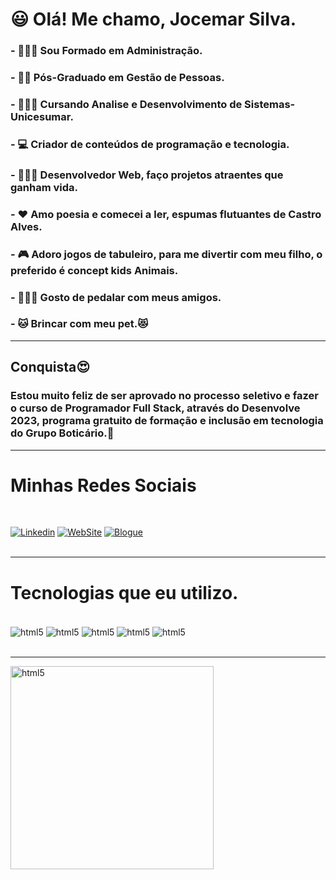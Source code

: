 # 😃 Olá! Me chamo, Jocemar Silva.
### - 👨🏿‍💼 Sou Formado em Administração.
### - 🤝🏿 Pós-Graduado em Gestão de Pessoas.  
### - 👨🏿‍🎓 Cursando Analise e Desenvolvimento de Sistemas-Unicesumar. 
### - 💻 Criador de conteúdos de programação e tecnologia.
### - 🧑🏿‍💻 Desenvolvedor Web, faço projetos atraentes que ganham vida.
### - ❤️ Amo poesia e comecei a ler, espumas flutuantes de Castro Alves. 
### - 🎮 Adoro jogos de tabuleiro, para me divertir com meu filho, o preferido é concept kids Animais.
### - 🚴🏿‍♂️ Gosto de pedalar com meus amigos. 
### - 🐱 Brincar com meu pet.😻 <br> 
<hr>

## Conquista😍
### Estou muito feliz de ser aprovado no processo seletivo e fazer o curso de Programador Full Stack, através do Desenvolve 2023, programa gratuito de formação e inclusão em tecnologia do Grupo Boticário.💓
<hr>

# Minhas Redes Sociais 
<br>

[![Linkedin](https://img.shields.io/badge/LinkedIn-0077B5?style=for-the-badge&logo=linkedin&logoColor=white)](https://www.linkedin.com/in/jocemar-silva-b3a65825b/)
[![WebSite](https://img.shields.io/badge/website-red?style=for-the-badge&logo=About.m&logoColor=black)](https://jocemarsilva.com.br/)
[![Blogue](https://img.shields.io/badge/Blogger-025525?style=for-the-badge&=blogger&logoColor=black)](https://jocemarsilva.com.br/blog/) <br><br>
<hr>



# Tecnologias que eu utilizo.

<div style="display: inline_block"> <br>
<img align="center" alt="html5" src="https://img.shields.io/badge/HTML5-E34F26?style=for-the-badge&logo=html5&logoColor=white" />
<img align="center" alt="html5" src="https://img.shields.io/badge/CSS-239120?&style=for-the-badge&logo=css3&logoColor=white" />
<img align="center" alt="html5" src="https://img.shields.io/badge/JavaScript-F7DF1E?style=for-the-badge&logo=javascript&logoColor=black" />
<img align="center" alt="html5" src="https://img.shields.io/badge/Wordpress-21759B?style=for-the-badge&logo=wordpress&logoColor=white" />
<img align="center" alt="html5" src="https://img.shields.io/badge/Visual_Studio_Code-0078D4?style=for-the-badge&logo=visual%20studio%20code&logoColor=white" />
</div><br><hr>
<img align="center" alt="html5" src="https://media1.giphy.com/media/hENDkVRxKsctCpuAun/giphy.gif?cid=ecf05e475e3bd3d1jpom3h6gennic3c9bmspd9y3yppy75g6&rid=giphy.gif&ct=g" width="325px" /> <br> <br>
